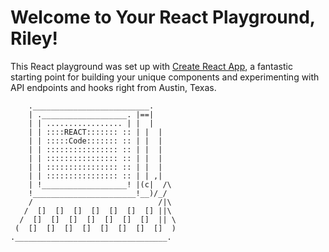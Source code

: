 # Welcome to Your React Playground, Riley!

This React playground was set up with [Create React App](https://github.com/facebook/create-react-app), a fantastic starting point for building your unique components and experimenting with API endpoints and hooks right from Austin, Texas.

        .__________________________.
        | .___________________. |==|
        | | ................. | |  |
        | | ::::REACT::::::: :: | |  |
        | | :::::Code::::::: :: | |  |
        | | :::::::::::::::: :: | |  |
        | | :::::::::::::::: :: | |  |
        | | :::::::::::::::: :: | |  |
        | | :::::::::::::::: :: | | ,|
        | !___________________! |(c|  /\
        !_______________________!__)/_/
        /                            /|\
       /  []  []  []  []  []  []  [] ||\
      /  []  []  []  []  []  []  []  || \
     (  []  []  []  []  []  []  []  []  )
    .__________________________________.
